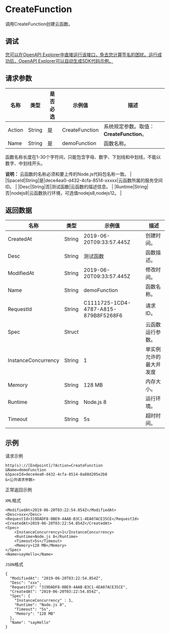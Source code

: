 # CreateFunction

调用CreateFunction创建云函数。

## 调试

[您可以在OpenAPI Explorer中直接运行该接口，免去您计算签名的困扰。运行成功后，OpenAPI Explorer可以自动生成SDK代码示例。](https://api.aliyun.com/#product=MPServerless&api=CreateFunction&type=RPC&version=2019-06-15)

## 请求参数

|名称|类型|是否必选|示例值|描述|
|--|--|----|---|--|
|Action|String|是|CreateFunction|系统规定参数。取值：**CreateFunction**。 |
|Name|String|是|demoFunction|函数名称。

 函数名称长度在1-30个字符间，只能包含字母、数字、下划线和中划线，不能以数字、中划线开头。

 **说明：** 云函数的名称必须和要上传的Node.js代码包名称一致。 |
|SpaceId|String|是|dece4ea0-d432-4cfa-8514-xxxxx|云函数所属的服务空间ID。 |
|Desc|String|否|测试函数|云函数的描述信息。 |
|Runtime|String|否|nodejs8|云函数执行环境，可选值nodejs8,nodejs12。 |

## 返回数据

|名称|类型|示例值|描述|
|--|--|---|--|
|CreatedAt|String|2019-06-20T09:33:57.445Z|创建时间。 |
|Desc|String|测试函数|函数描述。 |
|ModifiedAt|String|2019-06-20T09:33:57.445Z|修改时间。 |
|Name|String|demoFunction|函数名称。 |
|RequestId|String|C1111725-1CD4-4787-A815-879B8F5268F6|请求ID。 |
|Spec|Struct| |云函数运行参数。 |
|InstanceConcurrency|String|1|单实例允许的最大并发度 |
|Memory|String|128 MB|内存大小。 |
|Runtime|String|Node.js 8|运行环境。 |
|Timeout|String|5s|超时时间。 |

## 示例

请求示例

```
http(s)://[Endpoint]/?Action=CreateFunction
&Name=demoFunction
&SpaceId=dece4ea0-d432-4cfa-8514-8a88d205e2b8
&<公共请求参数>
```

正常返回示例

`XML`格式

```
<ModifiedAt>2019-06-20T03:22:54.854Z</ModifiedAt>
<Desc>xxx</Desc>
<RequestId>319DADF8-0BE9-4AAB-B3C1-4EA07ACE35CE</RequestId>
<CreatedAt>2019-06-20T03:22:54.854Z</CreatedAt>
<Spec>
    <InstanceConcurrency>1</InstanceConcurrency>
    <Runtime>Node.js 8</Runtime>
    <Timeout>5s</Timeout>
    <Memory>128 MB</Memory>
</Spec>
<Name>sayHello</Name>
```

`JSON`格式

```
{
  "ModifiedAt": "2019-06-20T03:22:54.854Z",
  "Desc": "xxx",
  "RequestId": "319DADF8-0BE9-4AAB-B3C1-4EA07ACE35CE",
  "CreatedAt": "2019-06-20T03:22:54.854Z",
  "Spec": {
    "InstanceConcurrency" : 1,
    "Runtime": "Node.js 8",
    "Timeout": "5s",
    "Memory": "128 MB"
  },
  "Name": "sayHello"
}
```

